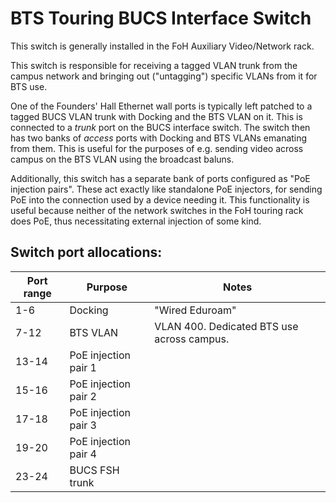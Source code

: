 BTS Touring BUCS Interface Switch
=================================

This switch is generally installed in the FoH Auxiliary Video/Network rack.

This switch is responsible for receiving a tagged VLAN trunk from the campus network and bringing out ("untagging") specific VLANs from it
for BTS use.

One of the Founders' Hall Ethernet wall ports is typically left patched to a tagged BUCS VLAN trunk with Docking and the BTS VLAN on it. This
is connected to a _trunk_ port on the BUCS interface switch. The switch then has two banks of _access_ ports with Docking and BTS VLANs emanating
from them. This is useful for the purposes of e.g. sending video across campus on the BTS VLAN using the broadcast baluns.

Additionally, this switch has a separate bank of ports configured as "PoE injection pairs". These act exactly like standalone PoE injectors, for
sending PoE into the connection used by a device needing it. This functionality is useful because neither of the network switches in the FoH
touring rack does PoE, thus necessitating external injection of some kind.

Switch port allocations:
------------------------
|Port range|Purpose|Notes|
|----------|-------|-----|
|1-6|Docking|"Wired Eduroam"|
|7-12|BTS VLAN|VLAN 400. Dedicated BTS use across campus.|
|13-14|PoE injection pair 1||
|15-16|PoE injection pair 2||
|17-18|PoE injection pair 3||
|19-20|PoE injection pair 4||
|23-24|BUCS FSH trunk||
